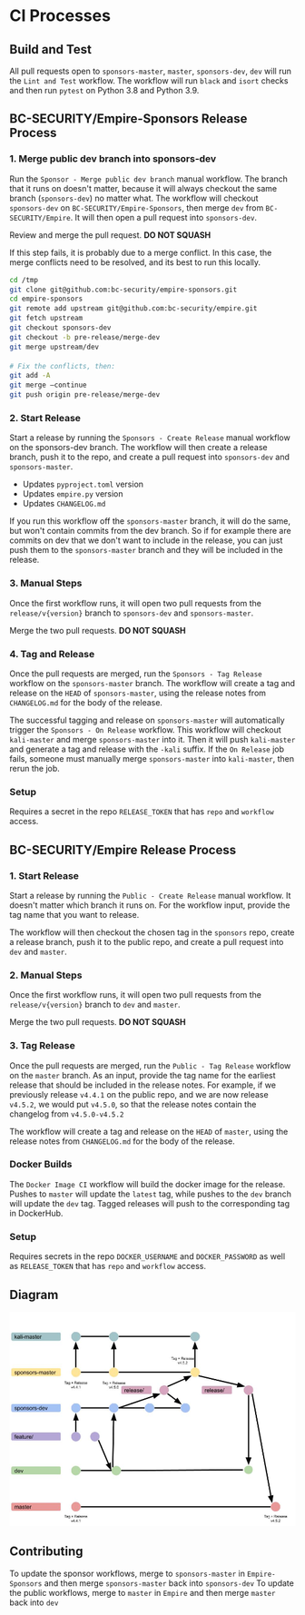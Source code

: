 # CI Processes

## Build and Test
All pull requests open to `sponsors-master`, `master`, `sponsors-dev`, `dev` will run the `Lint and Test` workflow. The workflow will run `black` and `isort` checks and then run `pytest` on Python 3.8 and Python 3.9.

## BC-SECURITY/Empire-Sponsors Release Process
### 1. Merge public dev branch into sponsors-dev
Run the `Sponsor - Merge public dev branch` manual workflow. The branch that it runs on doesn't matter,
because it will always checkout the same branch (`sponsors-dev`) no matter what.
The workflow will checkout `sponsors-dev` on `BC-SECURITY/Empire-Sponsors`, then merge `dev` from `BC-SECURITY/Empire`.
It will then open a pull request into `sponsors-dev`.

Review and merge the pull request. **DO NOT SQUASH**

If this step fails, it is probably due to a merge conflict. In this case,
the merge conflicts need to be resolved, and its best to run this locally.

```bash
cd /tmp
git clone git@github.com:bc-security/empire-sponsors.git
cd empire-sponsors
git remote add upstream git@github.com:bc-security/empire.git
git fetch upstream
git checkout sponsors-dev
git checkout -b pre-release/merge-dev
git merge upstream/dev

# Fix the conflicts, then:
git add -A
git merge —continue
git push origin pre-release/merge-dev
```

### 2. Start Release
Start a release by running the `Sponsors - Create Release` manual workflow on the sponsors-dev branch.
The workflow will then create a release branch, push it to the repo, and create a pull request into `sponsors-dev` and `sponsors-master`.

* Updates `pyproject.toml` version
* Updates `empire.py` version
* Updates `CHANGELOG.md`

If you run this workflow off the `sponsors-master` branch, it will do the same, but won't contain commits from the dev branch.
So if for example there are commits on dev that we don't want to include in the release, you can just push them to the `sponsors-master`
branch and they will be included in the release.

### 3. Manual Steps
Once the first workflow runs, it will open two pull requests from the `release/v{version}` branch to `sponsors-dev` and `sponsors-master`.

Merge the two pull requests. **DO NOT SQUASH**

### 4. Tag and Release
Once the pull requests are merged, run the `Sponsors - Tag Release` workflow on the `sponsors-master` branch.
The workflow will create a tag and release on the `HEAD` of `sponsors-master`, using the release notes from `CHANGELOG.md` for the body of the release.

The successful tagging and release on `sponsors-master` will automatically trigger the `Sponsors - On Release` workflow. This workflow will checkout `kali-master` and merge `sponsors-master` into it. Then it will push `kali-master` and generate a tag and release with the `-kali` suffix.
If the `On Release` job fails, someone must manually merge `sponsors-master` into `kali-master`, then rerun the job.

### Setup
Requires a secret in the repo `RELEASE_TOKEN` that has `repo` and `workflow` access.

## BC-SECURITY/Empire Release Process
### 1. Start Release
Start a release by running the `Public - Create Release` manual workflow. It doesn't matter which branch it runs on.
For the workflow input, provide the tag name that you want to release.

The workflow will then checkout the chosen tag in the `sponsors` repo, create a release branch, push it to the public repo,
and create a pull request into `dev` and `master`.

### 2. Manual Steps
Once the first workflow runs, it will open two pull requests from the `release/v{version}` branch to `dev` and `master`.

Merge the two pull requests. **DO NOT SQUASH**

### 3. Tag Release
Once the pull requests are merged, run the `Public - Tag Release` workflow on the `master` branch.
As an input, provide the tag name for the earliest release that should be included in the release notes.
For example, if we previously release `v4.4.1` on the public repo, and we are now release `v4.5.2`, we would put `v4.5.0`,
so that the release notes contain the changelog from `v4.5.0-v4.5.2`

The workflow will create a tag and release on the `HEAD` of `master`, using the release notes from `CHANGELOG.md` for the body of the release.

### Docker Builds
The `Docker Image CI` workflow will build the docker image for the release. Pushes to `master` will update the `latest` tag, while pushes to the `dev` branch will update the `dev` tag.
Tagged releases will push to the corresponding tag in DockerHub.

### Setup
Requires secrets in the repo `DOCKER_USERNAME` and `DOCKER_PASSWORD` as well as `RELEASE_TOKEN` that has `repo` and `workflow` access.

## Diagram
![Release Process](./release-process.jpg)

## Contributing
To update the sponsor workflows, merge to `sponsors-master` in `Empire-Sponsors` and then merge `sponsors-master` back into `sponsors-dev`
To update the public workflows, merge to `master` in `Empire` and then merge `master` back into `dev`
